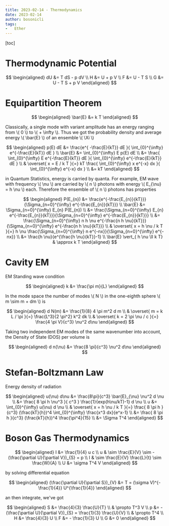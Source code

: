 ```yaml
---
title: 2023-02-14 - Thermodynamics
date: 2023-02-14
author: bosonicli
tags:
-   Ether
---
```


[toc]

# Thermodynamic Potential

$$
\begin{aligned}
    dU &= T dS - p dV   \\
    H &= U + p V    \\
    F &= U - T S    \\
    G &= U - T S + p V
\end{aligned}
$$

# Equipartition Theorem

$$
\begin{aligned}
    \bar{E} &= k T
\end{aligned}
$$

Classically, a single mode with variant amplitude has an energy ranging from \\( 0 \\) to \\( + \infty \\). Thus we got the probability density and average energy \\( \bar{E} \\) of an ensemble \\( \Xi \\)

$$
\begin{aligned}
    p(E) dE &= \frac{e^{ -\frac{E}{kT}} dE }{ \int_{0}^{\infty}  e^{-\frac{E}{kT}} dE } \\
    \bar{E} &= \int_{0}^{\infty} E p(E) dE  \\
    &= \frac{ \int_{0}^{\infty} E e^{-\frac{E}{kT}} dE }{ \int_{0}^{\infty} e^{-\frac{E}{kT}} dE }  \\
    & \overset{ x = E / k T }{=} kT \frac{ \int_{0}^{\infty} x e^{-x} dx }{ \int_{0}^{\infty} e^{-x} dx }  \\
    &= kT
\end{aligned}
$$

in Quantum Statistics, energy is carried by quanta. For example, EM wave with frequency \\( \nu \\) are carried by \\( n \\) photons with energy \\( E_{\nu} = h \nu \\) each. Therefore the ensemble of \\( n \\) photons has properties

$$
\begin{aligned}
    P(E_{n}) &= \frac{e^{-\frac{E_{n}}{kT}}}{\Sigma_{n=0}^{\infty} e^{-\frac{E_{n}}{kT}}}   \\
    \bar{E} &= \Sigma_{n=0}^{\infty} E_{n} P(E_{n}) \\
    &= \frac{\Sigma_{n=0}^{\infty} E_{n} e^{-\frac{E_{n}}{kT}}}{\Sigma_{n=0}^{\infty} e^{-\frac{E_{n}}{kT}}}    \\
    &= \frac{\Sigma_{n=0}^{\infty} n h \nu e^{-\frac{n h \nu}{kT}}}{\Sigma_{n=0}^{\infty} e^{-\frac{n h \nu}{kT}}}  \\
    & \overset{ x = h \nu / k T }{=} h \nu \frac{\Sigma_{n=0}^{\infty} n e^{-nx}}{\Sigma_{n=0}^{\infty} e^{-nx}}   \\
    &= \frac{h \nu}{e^{\frac{h \nu}{kT}}-1} \\
    \bar{E} \vert_{ h \nu \ll k T} & \approx k T
\end{aligned}
$$

# Cavity EM

EM Standing wave condition

$$
\begin{aligned}
    k &= \frac{\pi m}{L}
\end{aligned}
$$

In the mode space the number of modes \\( N \\) in the one-eighth sphere \\( m \sim m + dm \\) is

$$
\begin{aligned}
    d N(m) &= \frac{1}{8} 4 \pi m^2 d m \\
    & \overset{ m = k L / \pi }{=} \frac{L^3}{2 \pi^2} k^2 dk  \\
    & \overset{ k = 2 \pi \nu / c
    }{=} \frac{4 \pi V}{c^3} \nu^2 d\nu
\end{aligned}
$$

Taking two independent EM modes of the same wavenumber into account, the Density of State (DOS) per volume is

$$
\begin{aligned}
    d n(\nu) &= \frac{8 \pi}{c^3} \nu^2 d\nu
\end{aligned}
$$

# Stefan-Boltzmann Law

Energy density of radiation

$$
\begin{aligned}
    u(\nu) d\nu &= \frac{8\pi}{c^3} \bar{E}_{\nu} \nu^2 d \nu   \\
    &= \frac{ 8 \pi h \nu^3 }{ c^3 } \frac{1}{exp(h\nu/kT)-1} d \nu \\
    u &= \int_{0}^{\infty} u(\nu) d \nu \\
    & \overset{ x = h \nu / k T }{=} \frac{ 8 \pi h }{c^3} (\frac{kT}{h})^4 \int_{0}^{\infty} \frac{x^3 dx}{e^x-1}  \\
    &= \frac{ 8 \pi h }{c^3} (\frac{kT}{h})^4 \frac{\pi^4}{15}  \\
    &= \Sigma T^4
\end{aligned}
$$

# Boson Gas Thermodynamics

$$
\begin{aligned}
    I &= \frac{1}{4} u c    \\
    u & \sim \frac{E}{V} \sim -(\frac{\partial
     U}{\partial V})_{S} = p \\
    I & \sim \frac{E}{V} \frac{L}{t} \sim \frac{W}{A}    \\
    U &= \sigma T^4 V
\end{aligned}
$$

by solving differential equation

$$
\begin{aligned}
    (\frac{\partial U}{\partial S})_{V}  &= T = (\sigma V)^{-\frac{1}{4}} U^{\frac{1}{4}}
\end{aligned}
$$

an then integrate, we've got

$$
\begin{aligned}
    S &= \frac{4}{3} \frac{U}{T}  \\
    & \propto T^3 V \\
    p &= - (\frac{\partial U}{\partial V})_{S} = \frac{1}{3} \frac{U}{V}   \\
    & \propto T^4   \\
    H &= \frac{4}{3} U   \\
    F &= - \frac{1}{3} U  \\
    G &= 0
\end{aligned}
$$
